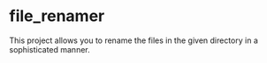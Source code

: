 # file_renamer
This project allows you to rename the files in the given directory in a sophisticated manner.
